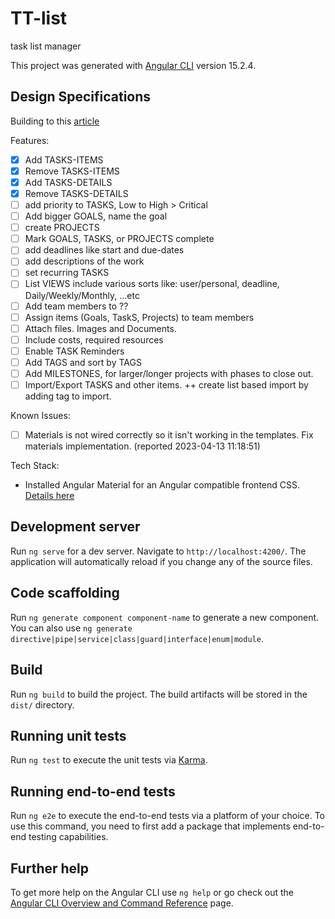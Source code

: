 # TT-list

task list manager

This project was generated with [Angular CLI](https://github.com/angular/angular-cli) version 15.2.4.

## Design Specifications

Building to this [article](https://www.projectmanager.com/guides/task-lists)

Features:

* [x] Add TASKS-ITEMS
* [x] Remove TASKS-ITEMS
* [x] Add TASKS-DETAILS
* [x] Remove TASKS-DETAILS
* [ ] add priority to TASKS, Low to High > Critical
* [ ] Add bigger GOALS, name the goal
* [ ] create PROJECTS
* [ ] Mark GOALS, TASKS, or PROJECTS complete
* [ ] add deadlines like start and due-dates
* [ ] add descriptions of the work
* [ ] set recurring TASKS
* [ ] List VIEWS include various sorts like: user/personal, deadline, Daily/Weekly/Monthly, ...etc
* [ ] Add team members to ??
* [ ] Assign items (Goals, TaskS, Projects) to team members
* [ ] Attach files. Images and Documents.
* [ ] Include costs, required resources
* [ ] Enable TASK Reminders
* [ ] Add TAGS and sort by TAGS
* [ ] Add MILESTONES, for larger/longer projects with phases to close out.
* [ ] Import/Export TASKS and other items. ++ create list based import by adding tag to import.

Known Issues:

* [ ] Materials is not wired correctly so it isn't working in the templates. Fix materials implementation. (reported 2023-04-13 11:18:51)

Tech Stack:

* Installed Angular Material for an Angular compatible frontend CSS. [Details here](https://material.angular.io/guide/getting-started)

## Development server

Run `ng serve` for a dev server. Navigate to `http://localhost:4200/`. The application will automatically reload if you change any of the source files.

## Code scaffolding

Run `ng generate component component-name` to generate a new component. You can also use `ng generate directive|pipe|service|class|guard|interface|enum|module`.

## Build

Run `ng build` to build the project. The build artifacts will be stored in the `dist/` directory.

## Running unit tests

Run `ng test` to execute the unit tests via [Karma](https://karma-runner.github.io).

## Running end-to-end tests

Run `ng e2e` to execute the end-to-end tests via a platform of your choice. To use this command, you need to first add a package that implements end-to-end testing capabilities.

## Further help

To get more help on the Angular CLI use `ng help` or go check out the [Angular CLI Overview and Command Reference](https://angular.io/cli) page.
